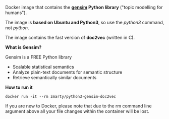 Docker image that contains the **[gensim](https://radimrehurek.com/gensim/) Python library** ("topic modelling for humans").

The image is **based on Ubuntu and Python3**, so use the *python3* command, not *python*.

The image contains the fast version of **doc2vec** (written in C).

**What is Gensim?**

Gensim is a FREE Python library
* Scalable statistical semantics
* Analyze plain-text documents for semantic structure
* Retrieve semantically similar documents

**How to run it**

```
docker run -it --rm zmarty/python3-gensim-doc2vec
```

If you are new to Docker, please note that due to the rm command line argument above all your file changes within the container will be lost.
